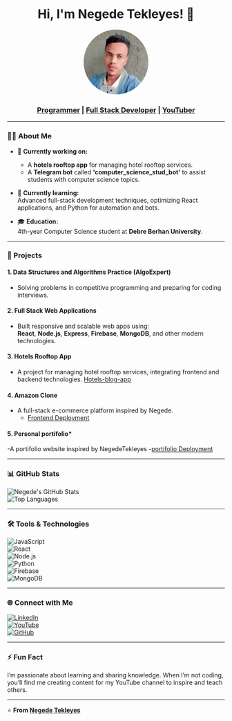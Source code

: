 <h1 align="center">Hi, I'm Negede Tekleyes! 👋</h1>

<p align="center">
  <img src="https://github.com/NegedeTekleyes/portifolio-img/blob/main/git%20profile.jpg" alt="Negede Tekleyes" width="150" style="border-radius: 50%;">
</p>

<h3 align="center">
<a href="https://github.com/NegedeTekleyes">Programmer</a> | 
<a href="https://www.linkedin.com/in/negede-tekleyes/">Full Stack Developer</a> | 
<a href="https://www.youtube.com/@KINGZEREYAYKOB-ee4cu">YouTuber</a>
</h3>

---

### 👨‍💻 About Me
- 🔭 **Currently working on:**  
  - A **hotels rooftop app** for managing hotel rooftop services.  
  - A **Telegram bot** called **'computer_science_stud_bot'** to assist students with computer science topics.  

- 🌱 **Currently learning:**  
  Advanced full-stack development techniques, optimizing React applications, and Python for automation and bots.

- 🎓 **Education:**  
  4th-year Computer Science student at **Debre Berhan University**.

---

### 🚀 Projects
#### **1. Data Structures and Algorithms Practice (AlgoExpert)**  
- Solving problems in competitive programming and preparing for coding interviews.

#### **2. Full Stack Web Applications**  
- Built responsive and scalable web apps using:  
  **React**, **Node.js**, **Express**, **Firebase**, **MongoDB**, and other modern technologies.

#### **3. Hotels Rooftop App**  
- A project for managing hotel rooftop services, integrating frontend and backend technologies.
[Hotels-blog-app](https://github.com/NegedeTekleyes/RoofTop-hotels-mernstack-app)
#### **4. Amazon Clone**  
- A full-stack e-commerce platform inspired by Negede.  
  - [Frontend Deployment](https://github.com/joshmadakor1/Package-Delivery-Pathfinding-Algorithm)
#### **5. Personal portifolio***
-A portifolio website inspired by NegedeTekleyes
-[portifolio Deployment](https://github.com/NegedeTekleyes/ethio-software)

---

### 📊 GitHub Stats  
![Negede's GitHub Stats](https://github-readme-stats.vercel.app/api?username=NegedeTekleyes&show_icons=true&theme=radical)  
![Top Languages](https://github-readme-stats.vercel.app/api/top-langs/?username=NegedeTekleyes&layout=compact&theme=radical)  

---

### 🛠️ Tools & Technologies
![JavaScript](https://img.shields.io/badge/JavaScript-F7DF1E?style=for-the-badge&logo=javascript&logoColor=black)  
![React](https://img.shields.io/badge/React-61DAFB?style=for-the-badge&logo=react&logoColor=black)  
![Node.js](https://img.shields.io/badge/Node.js-339933?style=for-the-badge&logo=nodedotjs&logoColor=white)  
![Python](https://img.shields.io/badge/Python-3776AB?style=for-the-badge&logo=python&logoColor=white)  
![Firebase](https://img.shields.io/badge/Firebase-FFCA28?style=for-the-badge&logo=firebase&logoColor=black)  
![MongoDB](https://img.shields.io/badge/MongoDB-47A248?style=for-the-badge&logo=mongodb&logoColor=white)  

---

### 🌐 Connect with Me
[![LinkedIn](https://img.shields.io/badge/LinkedIn-0A66C2?style=for-the-badge&logo=linkedin&logoColor=white)](https://www.linkedin.com/in/negede-tekleyes/)  
[![YouTube](https://img.shields.io/badge/YouTube-FF0000?style=for-the-badge&logo=youtube&logoColor=white)](https://www.youtube.com/@KINGZEREYAYKOB-ee4cu)  
[![GitHub](https://img.shields.io/badge/GitHub-181717?style=for-the-badge&logo=github&logoColor=white)](https://github.com/NegedeTekleyes)

---

### ⚡ Fun Fact
I’m passionate about learning and sharing knowledge. When I’m not coding, you’ll find me creating content for my YouTube channel to inspire and teach others.

---

⭐️ **From [Negede Tekleyes](https://github.com/NegedeTekleyes)** 
